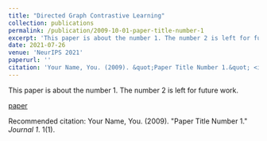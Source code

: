 ```yaml
---
title: "Directed Graph Contrastive Learning"
collection: publications
permalink: /publication/2009-10-01-paper-title-number-1
excerpt: 'This paper is about the number 1. The number 2 is left for future work.'
date: 2021-07-26
venue: 'NeurIPS 2021'
paperurl: ''
citation: 'Your Name, You. (2009). &quot;Paper Title Number 1.&quot; <i>Journal 1</i>. 1(1).'
---
```

This paper is about the number 1. The number 2 is left for future work.

[paper](https://proceedings.neurips.cc/paper/2021/file/a3048e47310d6efaa4b1eaf55227bc92-Paper.pdf)

Recommended citation: Your Name, You. (2009). "Paper Title Number 1." <i>Journal 1</i>. 1(1).
